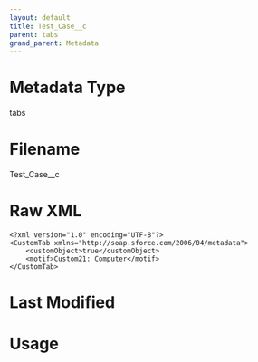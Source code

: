 ```yaml
---
layout: default
title: Test_Case__c
parent: tabs
grand_parent: Metadata
---
```

# Metadata Type
tabs


# Filename 
Test_Case__c


# Raw XML
```
<?xml version="1.0" encoding="UTF-8"?>
<CustomTab xmlns="http://soap.sforce.com/2006/04/metadata">
    <customObject>true</customObject>
    <motif>Custom21: Computer</motif>
</CustomTab>
```


# Last Modified


# Usage
